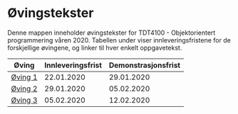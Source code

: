 # Øvingstekster

Denne mappen inneholder øvingstekster for TDT4100 - Objektorientert programmering våren 2020. Tabellen under viser innleveringsfristene for de forskjellige øvingene, og linker til hver enkelt oppgavetekst.

| Øving             | Innleveringsfrist | Demonstrasjonsfrist |
| ----------------- | ----------------- | ------------------- |
| [Øving 1](oving1) | 22.01.2020        | 29.01.2020          |
| [Øving 2](oving2) | 29.01.2020        | 05.02.2020          |
| [Øving 3](oving3) | 05.02.2020        | 12.02.2020          |
